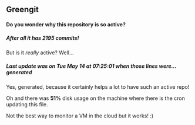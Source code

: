 ## Greengit

#### Do you wonder why this repository is so active?

##### After all it has 2195 commits!

But is it *really* active? Well...

##### Last update was on Tue May 14 at 07:25:01 when those lines were... generated

Yes, generated, because it certainly helps a lot to have such an active repo!

Oh and there was **51%** disk usage on the machine
where there is the cron updating this file.

Not the best way to monitor a VM in the cloud but it works! :)
